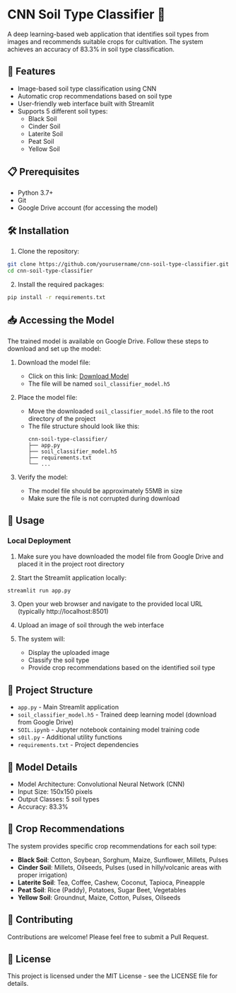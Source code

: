 # CNN Soil Type Classifier 🌱

A deep learning-based web application that identifies soil types from images and recommends suitable crops for cultivation. The system achieves an accuracy of 83.3% in soil type classification.

## 🚀 Features

- Image-based soil type classification using CNN
- Automatic crop recommendations based on soil type
- User-friendly web interface built with Streamlit
- Supports 5 different soil types:
  - Black Soil
  - Cinder Soil
  - Laterite Soil
  - Peat Soil
  - Yellow Soil

## 📋 Prerequisites

- Python 3.7+
- Git
- Google Drive account (for accessing the model)

## 🛠️ Installation

1. Clone the repository:
```bash
git clone https://github.com/yourusername/cnn-soil-type-classifier.git
cd cnn-soil-type-classifier
```

2. Install the required packages:
```bash
pip install -r requirements.txt
```

## 📥 Accessing the Model

The trained model is available on Google Drive. Follow these steps to download and set up the model:

1. Download the model file:
   - Click on this link: [Download Model]([https://drive.google.com/your-model-link](https://drive.google.com/drive/folders/1n0oR9dz6a_AEsHSuSPyHdb-ibs1eNGv_?usp=sharing))
   - The file will be named `soil_classifier_model.h5`

2. Place the model file:
   - Move the downloaded `soil_classifier_model.h5` file to the root directory of the project
   - The file structure should look like this:
     ```
     cnn-soil-type-classifier/
     ├── app.py
     ├── soil_classifier_model.h5
     ├── requirements.txt
     └── ...
     ```

3. Verify the model:
   - The model file should be approximately 55MB in size
   - Make sure the file is not corrupted during download

## 🎯 Usage

### Local Deployment

1. Make sure you have downloaded the model file from Google Drive and placed it in the project root directory

2. Start the Streamlit application locally:
```bash
streamlit run app.py
```

3. Open your web browser and navigate to the provided local URL (typically http://localhost:8501)

4. Upload an image of soil through the web interface

5. The system will:
   - Display the uploaded image
   - Classify the soil type
   - Provide crop recommendations based on the identified soil type

## 📁 Project Structure

- `app.py` - Main Streamlit application
- `soil_classifier_model.h5` - Trained deep learning model (download from Google Drive)
- `SOIL.ipynb` - Jupyter notebook containing model training code
- `s0il.py` - Additional utility functions
- `requirements.txt` - Project dependencies

## 🧪 Model Details

- Model Architecture: Convolutional Neural Network (CNN)
- Input Size: 150x150 pixels
- Output Classes: 5 soil types
- Accuracy: 83.3%

## 🌾 Crop Recommendations

The system provides specific crop recommendations for each soil type:

- **Black Soil**: Cotton, Soybean, Sorghum, Maize, Sunflower, Millets, Pulses
- **Cinder Soil**: Millets, Oilseeds, Pulses (used in hilly/volcanic areas with proper irrigation)
- **Laterite Soil**: Tea, Coffee, Cashew, Coconut, Tapioca, Pineapple
- **Peat Soil**: Rice (Paddy), Potatoes, Sugar Beet, Vegetables
- **Yellow Soil**: Groundnut, Maize, Cotton, Pulses, Oilseeds

## 🤝 Contributing

Contributions are welcome! Please feel free to submit a Pull Request.

## 📝 License

This project is licensed under the MIT License - see the LICENSE file for details.
